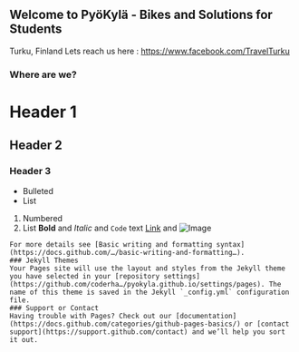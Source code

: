 ## Welcome to PyöKylä - Bikes and Solutions for Students
Turku, Finland
Lets reach us here : https://www.facebook.com/TravelTurku
### Where are we?
# Header 1
## Header 2
### Header 3
- Bulleted
- List
1. Numbered
2. List
**Bold** and _Italic_ and `Code` text
[Link](url) and ![Image](src)
```
For more details see [Basic writing and formatting syntax](https://docs.github.com/…/basic-writing-and-formatting…).
### Jekyll Themes
Your Pages site will use the layout and styles from the Jekyll theme you have selected in your [repository settings](https://github.com/coderha…/pyokyla.github.io/settings/pages). The name of this theme is saved in the Jekyll `_config.yml` configuration file.
### Support or Contact
Having trouble with Pages? Check out our [documentation](https://docs.github.com/categories/github-pages-basics/) or [contact support](https://support.github.com/contact) and we’ll help you sort it out.
